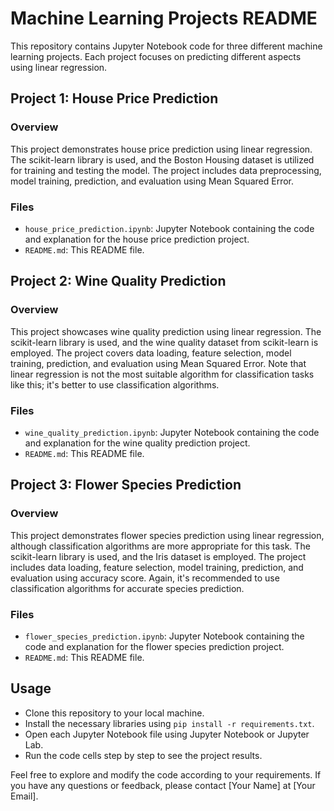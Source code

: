 # Machine Learning Projects README

This repository contains Jupyter Notebook code for three different machine learning projects. Each project focuses on predicting different aspects using linear regression.

## Project 1: House Price Prediction

### Overview
This project demonstrates house price prediction using linear regression. The scikit-learn library is used, and the Boston Housing dataset is utilized for training and testing the model. The project includes data preprocessing, model training, prediction, and evaluation using Mean Squared Error.

### Files
- `house_price_prediction.ipynb`: Jupyter Notebook containing the code and explanation for the house price prediction project.
- `README.md`: This README file.

## Project 2: Wine Quality Prediction

### Overview
This project showcases wine quality prediction using linear regression. The scikit-learn library is used, and the wine quality dataset from scikit-learn is employed. The project covers data loading, feature selection, model training, prediction, and evaluation using Mean Squared Error. Note that linear regression is not the most suitable algorithm for classification tasks like this; it's better to use classification algorithms.

### Files
- `wine_quality_prediction.ipynb`: Jupyter Notebook containing the code and explanation for the wine quality prediction project.
- `README.md`: This README file.

## Project 3: Flower Species Prediction

### Overview
This project demonstrates flower species prediction using linear regression, although classification algorithms are more appropriate for this task. The scikit-learn library is used, and the Iris dataset is employed. The project includes data loading, feature selection, model training, prediction, and evaluation using accuracy score. Again, it's recommended to use classification algorithms for accurate species prediction.

### Files
- `flower_species_prediction.ipynb`: Jupyter Notebook containing the code and explanation for the flower species prediction project.
- `README.md`: This README file.

## Usage
- Clone this repository to your local machine.
- Install the necessary libraries using `pip install -r requirements.txt`.
- Open each Jupyter Notebook file using Jupyter Notebook or Jupyter Lab.
- Run the code cells step by step to see the project results.

Feel free to explore and modify the code according to your requirements. If you have any questions or feedback, please contact [Your Name] at [Your Email].
